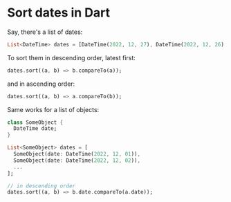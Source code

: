 # Sort dates in Dart

Say, there's a list of dates:

```dart
List<DateTime> dates = [DateTime(2022, 12, 27), DateTime(2022, 12, 26), ...];
```

To sort them in descending order, latest first:

```dart
dates.sort((a, b) => b.compareTo(a));
```

and in ascending order:

```dart
dates.sort((a, b) => a.compareTo(b));
```

Same works for a list of objects:

```dart
class SomeObject {
  DateTime date;
}

List<SomeObject> dates = [
  SomeObject(date: DateTime(2022, 12, 01)),
  SomeObject(date: DateTime(2022, 12, 02)),
  ...
];

// in descending order
dates.sort((a, b) => b.date.compareTo(a.date));
```

